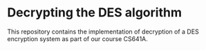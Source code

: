 # Decrypting the DES algorithm
This repository contains the implementation of decryption of a DES encryption system as part of our course CS641A.
